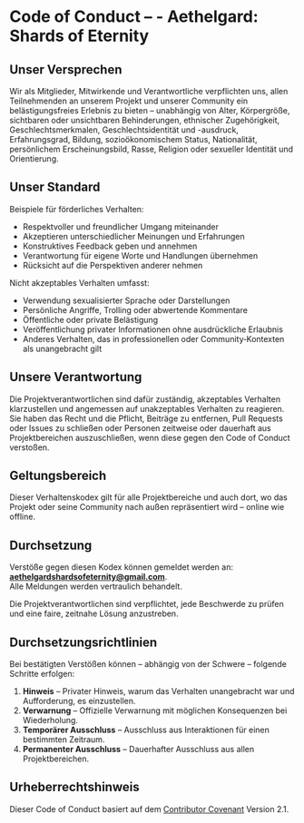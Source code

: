 # Code of Conduct – - Aethelgard: Shards of Eternity


## Unser Versprechen
Wir als Mitglieder, Mitwirkende und Verantwortliche verpflichten uns, allen Teilnehmenden an unserem Projekt und unserer Community ein belästigungsfreies Erlebnis zu bieten – unabhängig von Alter, Körpergröße, sichtbaren oder unsichtbaren Behinderungen, ethnischer Zugehörigkeit, Geschlechtsmerkmalen, Geschlechtsidentität und -ausdruck, Erfahrungsgrad, Bildung, sozioökonomischem Status, Nationalität, persönlichem Erscheinungsbild, Rasse, Religion oder sexueller Identität und Orientierung.

## Unser Standard
Beispiele für förderliches Verhalten:
- Respektvoller und freundlicher Umgang miteinander
- Akzeptieren unterschiedlicher Meinungen und Erfahrungen
- Konstruktives Feedback geben und annehmen
- Verantwortung für eigene Worte und Handlungen übernehmen
- Rücksicht auf die Perspektiven anderer nehmen

Nicht akzeptables Verhalten umfasst:
- Verwendung sexualisierter Sprache oder Darstellungen
- Persönliche Angriffe, Trolling oder abwertende Kommentare
- Öffentliche oder private Belästigung
- Veröffentlichung privater Informationen ohne ausdrückliche Erlaubnis
- Anderes Verhalten, das in professionellen oder Community‑Kontexten als unangebracht gilt

## Unsere Verantwortung
Die Projektverantwortlichen sind dafür zuständig, akzeptables Verhalten klarzustellen und angemessen auf unakzeptables Verhalten zu reagieren.  
Sie haben das Recht und die Pflicht, Beiträge zu entfernen, Pull Requests oder Issues zu schließen oder Personen zeitweise oder dauerhaft aus Projektbereichen auszuschließen, wenn diese gegen den Code of Conduct verstoßen.

## Geltungsbereich
Dieser Verhaltenskodex gilt für alle Projektbereiche und auch dort, wo das Projekt oder seine Community nach außen repräsentiert wird – online wie offline.

## Durchsetzung
Verstöße gegen diesen Kodex können gemeldet werden an: **aethelgardshardsofeternity@gmail.com**.  
Alle Meldungen werden vertraulich behandelt.

Die Projektverantwortlichen sind verpflichtet, jede Beschwerde zu prüfen und eine faire, zeitnahe Lösung anzustreben.

## Durchsetzungsrichtlinien
Bei bestätigten Verstößen können – abhängig von der Schwere – folgende Schritte erfolgen:
1. **Hinweis** – Privater Hinweis, warum das Verhalten unangebracht war und Aufforderung, es einzustellen.
2. **Verwarnung** – Offizielle Verwarnung mit möglichen Konsequenzen bei Wiederholung.
3. **Temporärer Ausschluss** – Ausschluss aus Interaktionen für einen bestimmten Zeitraum.
4. **Permanenter Ausschluss** – Dauerhafter Ausschluss aus allen Projektbereichen.

## Urheberrechtshinweis
Dieser Code of Conduct basiert auf dem [Contributor Covenant](https://www.contributor-covenant.org/version/2/1/code_of_conduct/) Version 2.1.